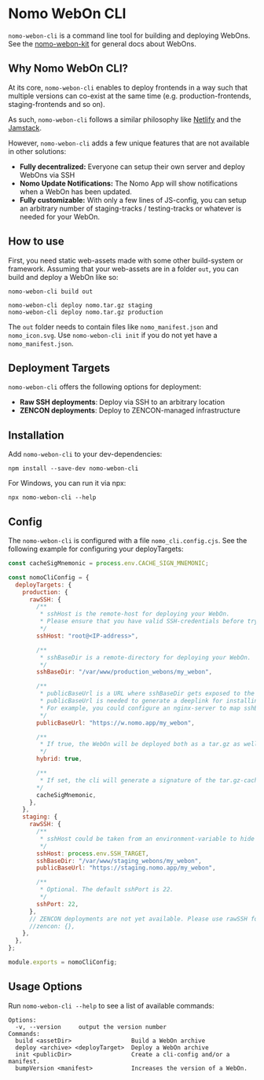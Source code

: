 # Nomo WebOn CLI

`nomo-webon-cli` is a command line tool for building and deploying WebOns.
See the [nomo-webon-kit](https://github.com/nomo-app/nomo-webon-kit) for general docs about WebOns.

## Why Nomo WebOn CLI?

At its core, `nomo-webon-cli` enables to deploy frontends in a way such that multiple versions can co-exist at the same time (e.g. production-frontends, staging-frontends and so on).

As such, `nomo-webon-cli` follows a similar philosophy like [Netlify](https://www.netlify.com) and the [Jamstack](https://jamstack.org/).

However, `nomo-webon-cli` adds a few unique features that are not available in other solutions:

- **Fully decentralized:** Everyone can setup their own server and deploy WebOns via SSH
- **Nomo Update Notifications:** The Nomo App will show notifications when a WebOn has been updated.
- **Fully customizable:** With only a few lines of JS-config, you can setup an arbitrary number of staging-tracks / testing-tracks or whatever is needed for your WebOn.

## How to use

First, you need static web-assets made with some other build-system or framework.
Assuming that your web-assets are in a folder `out`, you can build and deploy a WebOn like so:

```
nomo-webon-cli build out

nomo-webon-cli deploy nomo.tar.gz staging
nomo-webon-cli deploy nomo.tar.gz production
```

The `out` folder needs to contain files like `nomo_manifest.json` and `nomo_icon.svg`.
Use `nomo-webon-cli init` if you do not yet have a `nomo_manifest.json`.

## Deployment Targets

`nomo-webon-cli` offers the following options for deployment:

- **Raw SSH deployments**: Deploy via SSH to an arbitrary location
- **ZENCON deployments**: Deploy to ZENCON-managed infrastructure

## Installation

Add `nomo-webon-cli` to your dev-dependencies:

`npm install --save-dev nomo-webon-cli`

For Windows, you can run it via npx:

`npx nomo-webon-cli --help`

## Config

The `nomo-webon-cli` is configured with a file `nomo_cli.config.cjs`.
See the following example for configuring your deployTargets:

```JavaScript
const cacheSigMnemonic = process.env.CACHE_SIGN_MNEMONIC;

const nomoCliConfig = {
  deployTargets: {
    production: {
      rawSSH: {
        /**
         * sshHost is the remote-host for deploying your WebOn.
         * Please ensure that you have valid SSH-credentials before trying to deploy anything.
         */
        sshHost: "root@<IP-address>",

        /**
         * sshBaseDir is a remote-directory for deploying your WebOn.
         */
        sshBaseDir: "/var/www/production_webons/my_webon",

        /**
         * publicBaseUrl is a URL where sshBaseDir gets exposed to the Internet.
         * publicBaseUrl is needed to generate a deeplink for installing your WebOn.
         * For example, you could configure an nginx-server to map sshBaseDir to a publicBaseUrl.
         */
        publicBaseUrl: "https://w.nomo.app/my_webon",

        /**
         * If true, the WebOn will be deployed both as a tar.gz as well as a normal website.
         */
        hybrid: true,

        /**
         * If set, the cli will generate a signature of the tar.gz-cache.
        */
        cacheSigMnemonic,
      },
    },
    staging: {
      rawSSH: {
        /**
         * sshHost could be taken from an environment-variable to hide your target IP address.
         */
        sshHost: process.env.SSH_TARGET,
        sshBaseDir: "/var/www/staging_webons/my_webon",
        publicBaseUrl: "https://staging.nomo.app/my_webon",

        /**
         * Optional. The default sshPort is 22.
         */
        sshPort: 22,
      },
      // ZENCON deployments are not yet available. Please use rawSSH for the time being.
      //zencon: {},
    },
  },
};

module.exports = nomoCliConfig;
```

## Usage Options

Run `nomo-webon-cli --help` to see a list of available commands:

```
Options:
  -v, --version     output the version number
Commands:
  build <assetDir>                 Build a WebOn archive
  deploy <archive> <deployTarget>  Deploy a WebOn archive
  init <publicDir>                 Create a cli-config and/or a manifest.
  bumpVersion <manifest>           Increases the version of a WebOn.
```
